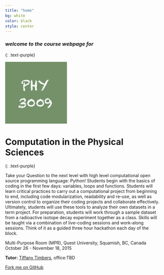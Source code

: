 ```yaml
---
title: "home"
bg: white
color: black
style: center
---
```


### *welcome to the course webpage for*
{: .text-purple}

<span><a href="https://github.com/PHY3009/PHY3009-2015/blob/gh-pages/README.md"><img height="200" width="200" src="img/PHY3009_logo.png" /></a></span>

# Computation in the Physical Sciences
{: .text-purple}

Take your Question to the next level with high level computational open source programming 
language: Python! Students begin with the basics of coding in the first few days: 
variables, loops and functions. Students will learn critical practices to carry out a 
computational project from beginning to end, including code modularization, readability 
and re-use, as well as version control to organize their coding projects and collaborate 
effectively. Ultimately, students will use these tools to analyze their own datasets in a 
term project. For preparation, students will work through a sample dataset from a 
radioactive isotope decay experiment together as a class. Skills will be taught via a 
combination of live-coding sessions and work-along sessions. Think of it as a guided three 
hour hackathon each day of the block.

Multi-Purpose Room (MPR), Quest University, Squamish, BC, Canada
October 26 - November 18, 2015

**Tutor:**
[Tiffany Timbers](mailto:tiffany.timbers@gmail.com), office:TBD 

<span id="forkongithub">
  <a href="{{ site.source_link }}" class="bg-blue">
    Fork me on GitHub
  </a>
</span>
